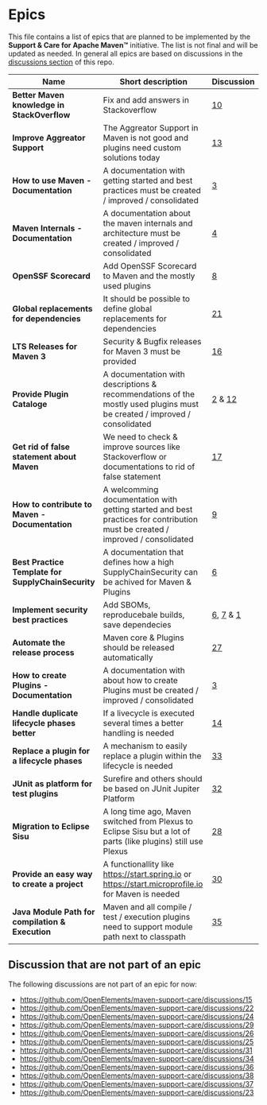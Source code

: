 # Epics

This file contains a list of epics that are planned to be implemented by the
**Support & Care for Apache Maven&trade;** initiative. The list is not final and will be updated as needed.
In general all epics are based on discussions in the
[discussions section](https://github.com/OpenElements/maven-support-care/discussions) of this repo.

| Name | Short description | Discussion  |
|---|---|---|
| **Better Maven knowledge in StackOverflow** | Fix and add answers in Stackoverflow | [10](https://github.com/OpenElements/maven-support-care/discussions/10) |
| **Improve Aggreator Support** | The Aggreator Support in Maven is not good and plugins need custom solutions today | [13](https://github.com/OpenElements/maven-support-care/discussions/13) |
| **How to use Maven - Documentation** | A documentation with getting started and best practices must be created / improved / consolidated | [3](https://github.com/OpenElements/maven-support-care/discussions/3) |
| **Maven Internals - Documentation** | A documentation about the maven internals and architecture must be created / improved / consolidated | [4](https://github.com/OpenElements/maven-support-care/discussions/4) |
| **OpenSSF Scorecard** | Add OpenSSF Scorecard to Maven and the mostly used plugins | [8](https://github.com/OpenElements/maven-support-care/discussions/8) |
| **Global replacements for dependencies** | It should be possible to define global replacements for dependencies | [21](https://github.com/OpenElements/maven-support-care/discussions/21) |
| **LTS Releases for Maven 3** | Security & Bugfix releases for Maven 3 must be provided | [16](https://github.com/OpenElements/maven-support-care/discussions/16) |
| **Provide Plugin Cataloge** | A documentation with descriptions & recommendations of the mostly used plugins must be created / improved / consolidated | [2](https://github.com/OpenElements/maven-support-care/discussions/2) & [12](https://github.com/OpenElements/maven-support-care/discussions/12) |
| **Get rid of false statement about Maven** | We need to check & improve sources like Stackoverflow or documentations to rid of false statement | [17](https://github.com/OpenElements/maven-support-care/discussions/17) |
| **How to contribute to Maven - Documentation** | A welcomming documentation with getting started and best practices for contribution must be created / improved / consolidated | [9](https://github.com/OpenElements/maven-support-care/discussions/9) |
| **Best Practice Template for SupplyChainSecurity** | A documentation that defines how a high SupplyChainSecurity can be achived for Maven & Plugins | [6](https://github.com/OpenElements/maven-support-care/discussions/6) |
| **Implement security best practices** | Add SBOMs, reproducebale builds, save dependecies | [6](https://github.com/OpenElements/maven-support-care/discussions/6), [7](https://github.com/OpenElements/maven-support-care/discussions/7) & [1](https://github.com/OpenElements/maven-support-care/discussions/1) |
| **Automate the release process** | Maven core & Plugins should be released automatically | [27](https://github.com/OpenElements/maven-support-care/discussions/27) |
| **How to create Plugins - Documentation** | A documentation with about how to create Plugins must be created / improved / consolidated | [3](https://github.com/OpenElements/maven-support-care/discussions/3) |
| **Handle duplicate lifecycle phases better** | If a livecycle is executed several times a better handling is needed | [14](https://github.com/OpenElements/maven-support-care/discussions/14) |
| **Replace a plugin for a lifecycle phases** | A mechanism to easily replace a plugin within the lifecycle is needed | [33](https://github.com/OpenElements/maven-support-care/discussions/33) |
| **JUnit as platform for test plugins** | Surefire and others should be based on JUnit Jupiter Platform | [32](https://github.com/OpenElements/maven-support-care/discussions/32) |
| **Migration to Eclipse Sisu** | A long time ago, Maven switched from Plexus to Eclipse Sisu but a lot of parts (like plugins) still use Plexus | [28](https://github.com/OpenElements/maven-support-care/discussions/28) |
| **Provide an easy way to create a project** | A functionallity like  https://start.spring.io or https://start.microprofile.io for Maven is needed | [30](https://github.com/OpenElements/maven-support-care/discussions/30) |
| **Java Module Path for compilation & Execution** | Maven and all compile / test / execution plugins need to support module path next to classpath | [35](https://github.com/OpenElements/maven-support-care/discussions/35) |

## Discussion that are not part of an epic

The following discussions are not part of an epic for now:

- https://github.com/OpenElements/maven-support-care/discussions/15
- https://github.com/OpenElements/maven-support-care/discussions/22
- https://github.com/OpenElements/maven-support-care/discussions/24
- https://github.com/OpenElements/maven-support-care/discussions/29
- https://github.com/OpenElements/maven-support-care/discussions/26
- https://github.com/OpenElements/maven-support-care/discussions/25
- https://github.com/OpenElements/maven-support-care/discussions/31
- https://github.com/OpenElements/maven-support-care/discussions/34
- https://github.com/OpenElements/maven-support-care/discussions/36
- https://github.com/OpenElements/maven-support-care/discussions/38
- https://github.com/OpenElements/maven-support-care/discussions/37
- https://github.com/OpenElements/maven-support-care/discussions/23